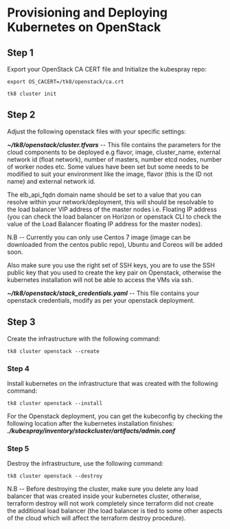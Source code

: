 # Provisioning and Deploying Kubernetes on OpenStack

## Step 1

Export your OpenStack CA CERT file and Initialize the kubespray repo:

```shell
export OS_CACERT=/tk8/openstack/ca.crt

tk8 cluster init
```

## Step 2

Adjust the following openstack files with your specific settings:

_**~/tk8/openstack/cluster.tfvars**_ -- This file contains the parameters for the cloud components to be deployed e.g flavor, image, cluster\_name, external network id \(float network\), number of masters, number etcd nodes, number of worker nodes etc. Some values have been set but some needs to be modified to suit your environment like the image, flavor \(this is the ID not name\) and external network id.

The elb\_api\_fqdn domain name should be set to a value that you can resolve within your network/deployment, this will should be resolvable to the load balancer VIP address of the master nodes i.e. Floating IP address \(you can check the load balancer on Horizon or openstack CLI to check the value of the Load Balancer floating IP address for the master nodes\).

N.B -- Currently you can only use Centos 7 image \(image can be downloaded from the centos public repo\), Ubuntu and Coreos will be added soon.

Also make sure you use the right set of SSH keys, you are to use the SSH public key that you used to create the key pair on Openstack, otherwise the kubernetes installation will not be able to access the VMs via ssh.

_**~/tk8/openstack/stack\_credentials.yaml**_  -- This file contains your openstack credentials, modify as per your openstack deployment.

## Step 3

Create the infrastructure with the following command:

```shell
tk8 cluster openstack --create
```

### Step 4

Install kubernetes on the infrastructure that was created with the following command:

```shell
tk8 cluster openstack --install
```

For the Openstack deployment, you can get the kubeconfig by checking the following location after the kubernetes installation finishes: _**./kubespray/inventory/stackcluster/artifacts/admin.conf**_

### Step 5

Destroy the infrastructure, use the following command:

```shell
tk8 cluster openstack --destroy
```

N.B -- Before destroying the cluster, make sure you delete any load balancer that was created inside your kubernetes cluster, otherwise, terraform destroy will not work completely since terraform did not create the additional load balancer \(the load balancer is tied to some other aspects of the cloud which will affect the terraform destroy procedure\).

